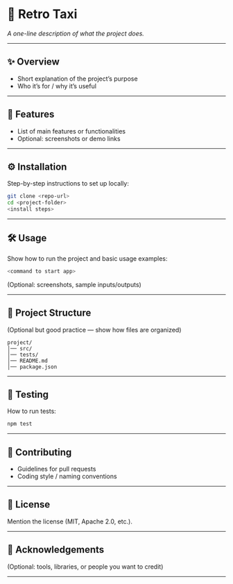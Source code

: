 # 📖 Retro Taxi

_A one-line description of what the project does._

---

## ✨ Overview

-   Short explanation of the project’s purpose
-   Who it’s for / why it’s useful

---

## 🚀 Features

-   List of main features or functionalities
-   Optional: screenshots or demo links

---

## ⚙️ Installation

Step-by-step instructions to set up locally:

```bash
git clone <repo-url>
cd <project-folder>
<install steps>
```

---

## 🛠️ Usage

Show how to run the project and basic usage examples:

```bash
<command to start app>
```

(Optional: screenshots, sample inputs/outputs)

---

## 📂 Project Structure

(Optional but good practice — show how files are organized)

```
project/
│── src/
│── tests/
│── README.md
│── package.json
```

---

## 🧪 Testing

How to run tests:

```bash
npm test
```

---

## 🤝 Contributing

-   Guidelines for pull requests
-   Coding style / naming conventions

---

## 📜 License

Mention the license (MIT, Apache 2.0, etc.).

---

## 🙌 Acknowledgements

(Optional: tools, libraries, or people you want to credit)

---
